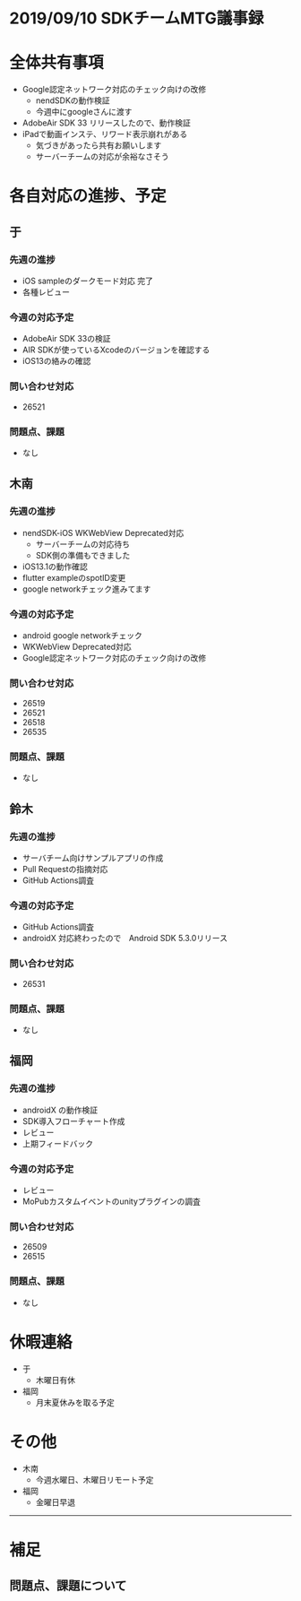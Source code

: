 # 2019/09/10 SDKチームMTG議事録

# 全体共有事項
- Google認定ネットワーク対応のチェック向けの改修
  - nendSDKの動作検証
  - 今週中にgoogleさんに渡す
- AdobeAir SDK 33 リリースしたので、動作検証
- iPadで動画インステ、リワード表示崩れがある
  - 気づきがあったら共有お願いします
  - サーバーチームの対応が余裕なさそう

# 各自対応の進捗、予定
## 于
### 先週の進捗
- iOS sampleのダークモード対応 完了
- 各種レビュー

### 今週の対応予定
- AdobeAir SDK 33の検証
- AIR SDKが使っているXcodeのバージョンを確認する
- iOS13の絡みの確認

### 問い合わせ対応
- 26521

### 問題点、課題
- なし

## 木南
### 先週の進捗
- nendSDK-iOS WKWebView Deprecated対応
  - サーバーチームの対応待ち
  - SDK側の準備もできました
- iOS13.1の動作確認
- flutter exampleのspotID変更
- google networkチェック進みてます

### 今週の対応予定
- android google networkチェック
- WKWebView Deprecated対応
- Google認定ネットワーク対応のチェック向けの改修

### 問い合わせ対応
- 26519
- 26521
- 26518
- 26535

### 問題点、課題
- なし

## 鈴木
### 先週の進捗
- サーバチーム向けサンプルアプリの作成
- Pull Requestの指摘対応
- GitHub Actions調査

### 今週の対応予定
- GitHub Actions調査
- androidX 対応終わったので　Android SDK 5.3.0リリース

### 問い合わせ対応
- 26531

### 問題点、課題
- なし

## 福岡
### 先週の進捗
- androidX の動作検証
- SDK導入フローチャート作成
- レビュー
- 上期フィードバック

### 今週の対応予定
- レビュー
- MoPubカスタムイベントのunityプラグインの調査

### 問い合わせ対応
- 26509
- 26515

### 問題点、課題
- なし

# 休暇連絡
- 于
  - 木曜日有休
- 福岡
  - 月末夏休みを取る予定

# その他
- 木南
  - 今週水曜日、木曜日リモート予定
- 福岡
  - 金曜日早退

----

# 補足
## 問題点、課題について
